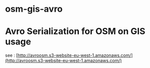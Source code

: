 # osm-gis-avro

# Avro Serialization for OSM on GIS usage


see : [http://avroosm.s3-website-eu-west-1.amazonaws.com/](http://avroosm.s3-website-eu-west-1.amazonaws.com/)

